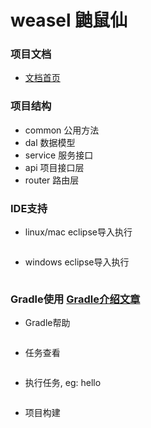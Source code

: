 weasel 鼬鼠仙
==========================

### 项目文档
 * [文档首页]()

### 项目结构

- common 公用方法
- dal 数据模型
- service 服务接口
- api 项目接口层
- router 路由层


### IDE支持


- linux/mac eclipse导入执行
``` ./gradlew eclipse
```

- windows eclipse导入执行
``` gradlew.bat eclipse
```

### Gradle使用 [Gradle介绍文章](http://tech.meituan.com/gradle-practice.html)

- Gradle帮助
``` ./gradlew --help
```

- 任务查看
``` ./gradlew tasks
```

- 执行任务, eg: hello
``` ./gradlew -q hello
```

- 项目构建
``` ./gradlew build
```